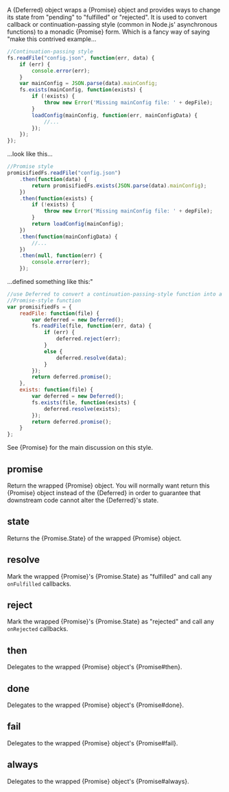 A {Deferred} object wraps a {Promise} object and provides ways to change its
state from "pending" to "fulfilled" or "rejected". It is used to convert
callback or continuation-passing style (common in Node.js' asynchronous
functions) to a monadic {Promise} form. Which is a fancy way of saying "make
this contrived example&hellip;

```js
//Continuation-passing style
fs.readFile("config.json", function(err, data) {
	if (err) {
		console.error(err);
	}
	var mainConfig = JSON.parse(data).mainConfig;
	fs.exists(mainConfig, function(exists) {
		if (!exists) {
			throw new Error('Missing mainConfig file: ' + depFile);
		}
		loadConfig(mainConfig, function(err, mainConfigData) {
			//...
		});
	});
});
```

&hellip;look like this&hellip;

```js
//Promise style
promisifiedFs.readFile("config.json")
	.then(function(data) {
		return promisifiedFs.exists(JSON.parse(data).mainConfig);
	})
	.then(function(exists) {
		if (!exists) {
			throw new Error('Missing mainConfig file: ' + depFile);
		}
		return loadConfig(mainConfig);
	})
	.then(function(mainConfigData) {
		//...
	})
	.then(null, function(err) {
		console.error(err);
	});
```

&hellip;defined something like this:"

```js
//use Deferred to convert a continuation-passing-style function into a
//Promise-style function
var promisifiedFs = {
	readFile: function(file) {
		var deferred = new Deferred();
		fs.readFile(file, function(err, data) {
			if (err) {
				deferred.reject(err);
			}
			else {
				deferred.resolve(data);
			}
		});
		return deferred.promise();
	},
	exists: function(file) {
		var deferred = new Deferred();
		fs.exists(file, function(exists) {
			deferred.resolve(exists);
		});
		return deferred.promise();
	}
};

```

See {Promise} for the main discussion on this style.




## promise

Return the wrapped {Promise} object. You will normally want return this
{Promise} object instead of the {Deferred} in order to guarantee that
downstream code cannot alter the {Deferred}'s state.




## state

Returns the {Promise.State} of the wrapped {Promise} object.




## resolve

Mark the wrapped {Promise}'s {Promise.State} as "fulfilled" and call any
`onFulfilled` callbacks.




## reject

Mark the wrapped {Promise}'s {Promise.State} as "rejected" and call any
`onRejected` callbacks.




## then

Delegates to the wrapped {Promise} object's {Promise#then}.




## done

Delegates to the wrapped {Promise} object's {Promise#done}.




## fail

Delegates to the wrapped {Promise} object's {Promise#fail}.




## always

Delegates to the wrapped {Promise} object's {Promise#always}.

